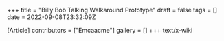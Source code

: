 +++
title = "Billy Bob Talking Walkaround Prototype"
draft = false
tags = []
date = 2022-09-08T23:32:09Z

[Article]
contributors = ["Emcaacme"]
gallery = []
+++
text/x-wiki